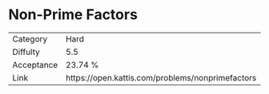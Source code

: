 # Non-Prime Factors

<table>
    <tr>
        <td>Category</td>
        <td>Hard</td>
    </tr>
    <tr>
        <td>Diffulty</td>
        <td>5.5</td>
    </tr>
    <tr>
        <td>Acceptance</td>
        <td>23.74 %</td>
    </tr>
    <tr>
        <td>Link</td>
        <td>https://open.kattis.com/problems/nonprimefactors</td>
    </tr>
</table>